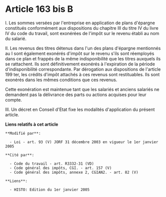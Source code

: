 # Article 163 bis B

I. Les sommes versées par l'entreprise en application de plans d'épargne constitués conformément aux dispositions du chapitre
III du titre IV du livre IV du code du travail, sont exonérées de l'impôt sur le revenu établi au nom du salarié.

II. Les revenus des titres détenus dans l'un des plans d'épargne mentionnés au I sont également exonérés d'impôt sur le
revenu s'ils sont réemployés dans ce plan et frappés de la même indisponibilité que les titres auxquels ils se rattachent.
Ils sont définitivement exonérés à l'expiration de la période d'indisponibilité correspondante. Par dérogation aux
dispositions de l'article 199 ter, les crédits d'impôt attachés à ces revenus sont restituables. Ils sont exonérés dans les
mêmes conditions que ces revenus.

Cette exonération est maintenue tant que les salariés et anciens salariés ne demandent pas la délivrance des parts ou actions
acquises pour leur compte.

III. Un décret en Conseil d'Etat fixe les modalités d'application du présent article.

**Liens relatifs à cet article**

	**Modifié par**:

	  - Loi - art. 93 (V) JORF 31 décembre 2003 en vigueur le 1er janvier 2005

	**Cité par**:

	  - Code du travail - art. R3332-31 (VD)
	  - Code général des impôts, CGI. - art. 157 (V)
	  - Code général des impôts, annexe 2, CGIAN2. - art. 82 (V)

	**Liens**:

	  - HISTO: Edition du 1er janvier 2005
